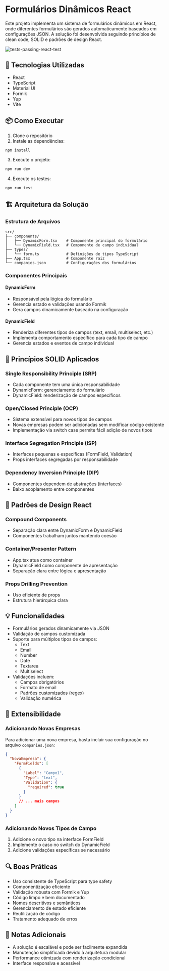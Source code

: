 # Formulários Dinâmicos React

Este projeto implementa um sistema de formulários dinâmicos em React, onde diferentes formulários são gerados automaticamente baseados em configurações JSON. A solução foi desenvolvida seguindo princípios de clean code, SOLID e padrões de design React.

![tests-passing-react-test](https://github.com/user-attachments/assets/bfd9cfb1-2197-4dff-a24a-ac26d0516906)


## 🚀 Tecnologias Utilizadas

- React
- TypeScript
- Material UI
- Formik
- Yup
- Vite

## 📦 Como Executar

1. Clone o repositório
2. Instale as dependências:

```bash
npm install
```
3. Execute o projeto:

```bash
npm run dev
```
4. Execute os testes:

```bash
npm run test
```

## 🏗️ Arquitetura da Solução

### Estrutura de Arquivos
```
src/
├── components/
│   ├── DynamicForm.tsx    # Componente principal do formulário
│   └── DynamicField.tsx   # Componente de campo individual
├── types/
│   └── form.ts            # Definições de tipos TypeScript
├── App.tsx                # Componente raiz
└── companies.json         # Configurações dos formulários
```

### Componentes Principais

#### DynamicForm
- Responsável pela lógica do formulário
- Gerencia estado e validações usando Formik
- Gera campos dinamicamente baseado na configuração

#### DynamicField
- Renderiza diferentes tipos de campos (text, email, multiselect, etc.)
- Implementa comportamento específico para cada tipo de campo
- Gerencia estados e eventos de campo individual

## 🎯 Princípios SOLID Aplicados

### Single Responsibility Principle (SRP)
- Cada componente tem uma única responsabilidade
- DynamicForm: gerenciamento do formulário
- DynamicField: renderização de campos específicos

### Open/Closed Principle (OCP)
- Sistema extensível para novos tipos de campos
- Novas empresas podem ser adicionadas sem modificar código existente
- Implementação via switch case permite fácil adição de novos tipos

### Interface Segregation Principle (ISP)
- Interfaces pequenas e específicas (FormField, Validation)
- Props interfaces segregadas por responsabilidade

### Dependency Inversion Principle (DIP)
- Componentes dependem de abstrações (interfaces)
- Baixo acoplamento entre componentes

## 🎨 Padrões de Design React

### Compound Components
- Separação clara entre DynamicForm e DynamicField
- Componentes trabalham juntos mantendo coesão

### Container/Presenter Pattern
- App.tsx atua como container
- DynamicField como componente de apresentação
- Separação clara entre lógica e apresentação

### Props Drilling Prevention
- Uso eficiente de props
- Estrutura hierárquica clara

## 💡 Funcionalidades

- Formulários gerados dinamicamente via JSON
- Validação de campos customizada
- Suporte para múltiplos tipos de campos:
  - Text
  - Email
  - Number
  - Date
  - Textarea
  - Multiselect
- Validações incluem:
  - Campos obrigatórios
  - Formato de email
  - Padrões customizados (regex)
  - Validação numérica

## 🔄 Extensibilidade

### Adicionando Novas Empresas
Para adicionar uma nova empresa, basta incluir sua configuração no arquivo `companies.json`:

```json
{
  "NovaEmpresa": {
    "FormFields": [
      {
        "Label": "Campo1",
        "Type": "text",
        "Validation": {
          "required": true
        }
      }
      // ... mais campos
    ]
  }
}
```

### Adicionando Novos Tipos de Campo
1. Adicione o novo tipo na interface FormField
2. Implemente o caso no switch do DynamicField
3. Adicione validações específicas se necessário

## 🔍 Boas Práticas

- Uso consistente de TypeScript para type safety
- Componentização eficiente
- Validação robusta com Formik e Yup
- Código limpo e bem documentado
- Nomes descritivos e semânticos
- Gerenciamento de estado eficiente
- Reutilização de código
- Tratamento adequado de erros

## 📝 Notas Adicionais

- A solução é escalável e pode ser facilmente expandida
- Manutenção simplificada devido à arquitetura modular
- Performance otimizada com renderização condicional
- Interface responsiva e acessível
